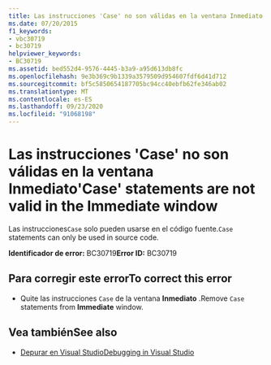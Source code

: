 ```yaml
---
title: Las instrucciones 'Case' no son válidas en la ventana Inmediato
ms.date: 07/20/2015
f1_keywords:
- vbc30719
- bc30719
helpviewer_keywords:
- BC30719
ms.assetid: bed552d4-9576-4445-b3a9-a95d613db8fc
ms.openlocfilehash: 9e3b369c9b1339a3579509d954607fdf6d41d712
ms.sourcegitcommit: bf5c5850654187705bc94cc40ebfb62fe346ab02
ms.translationtype: MT
ms.contentlocale: es-ES
ms.lasthandoff: 09/23/2020
ms.locfileid: "91068198"
---
```

# <a name="case-statements-are-not-valid-in-the-immediate-window"></a><span data-ttu-id="efc32-102">Las instrucciones 'Case' no son válidas en la ventana Inmediato</span><span class="sxs-lookup"><span data-stu-id="efc32-102">'Case' statements are not valid in the Immediate window</span></span>

<span data-ttu-id="efc32-103">Las instrucciones`Case` solo pueden usarse en el código fuente.</span><span class="sxs-lookup"><span data-stu-id="efc32-103">`Case` statements can only be used in source code.</span></span>  
  
 <span data-ttu-id="efc32-104">**Identificador de error:** BC30719</span><span class="sxs-lookup"><span data-stu-id="efc32-104">**Error ID:** BC30719</span></span>  
  
## <a name="to-correct-this-error"></a><span data-ttu-id="efc32-105">Para corregir este error</span><span class="sxs-lookup"><span data-stu-id="efc32-105">To correct this error</span></span>  
  
- <span data-ttu-id="efc32-106">Quite las instrucciones `Case` de la ventana **Inmediato** .</span><span class="sxs-lookup"><span data-stu-id="efc32-106">Remove `Case` statements from **Immediate** window.</span></span>  
  
## <a name="see-also"></a><span data-ttu-id="efc32-107">Vea también</span><span class="sxs-lookup"><span data-stu-id="efc32-107">See also</span></span>

- [<span data-ttu-id="efc32-108">Depurar en Visual Studio</span><span class="sxs-lookup"><span data-stu-id="efc32-108">Debugging in Visual Studio</span></span>](/visualstudio/debugger/debugger-feature-tour)
